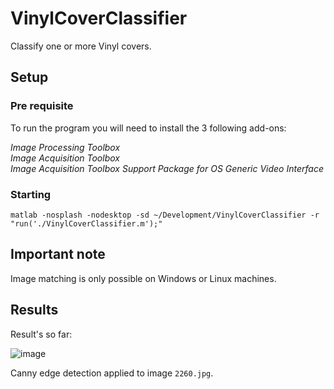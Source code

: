 # VinylCoverClassifier

Classify one or more Vinyl covers.

## Setup

### Pre requisite

To run the program you will need to install the 3 following add-ons:

_Image Processing Toolbox_\
_Image Acquisition Toolbox_\
_Image Acquisition Toolbox Support Package for OS Generic Video Interface_

### Starting

`matlab -nosplash -nodesktop -sd ~/Development/VinylCoverClassifier -r "run('./VinylCoverClassifier.m');"`

## Important note

Image matching is only possible on Windows or Linux machines.

## Results

Result's so far:

![image](https://user-images.githubusercontent.com/43364935/160464539-523bb5b4-bc1f-41f6-87cf-6827a6a76544.png)

Canny edge detection applied to image `2260.jpg`.
